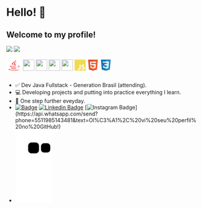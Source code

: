 # Hello! 👋
## Welcome to my profile! 
<div>
<img height="165em" src="https://github-readme-stats.vercel.app/api?username=gabriel8514&show_icons=true&theme=highcontrast"/> 
<img height="165em" src="https://github-readme-stats.vercel.app/api/top-langs/?username=gabriel8514&layout=compact&theme=highcontrast">
</div> 
 
<div style="display: inline_block"><br>
 <img align="center" alt="Ana-Js" height="30" width="40" src="https://raw.githubusercontent.com/devicons/devicon/master/icons/java/java-plain.svg">
    <img align="center" height="30" width="30" src="https://user-images.githubusercontent.com/33158051/103925017-e7673b80-50e4-11eb-9379-ceb82e3f382c.png">
    <img align="center" height="30" width="30" src="https://e7.pngegg.com/pngimages/747/798/png-clipart-mysql-logo-mysql-database-web-development-computer-software-dolphin-marine-mammal-animals-thumbnail.png">
      <img align="center" height="30" width="30" src="https://cdn.iconscout.com/icon/free/png-512/typescript-1174965.png">
    <img align="center" height="30" width="30" src="https://e7.pngegg.com/pngimages/620/322/png-clipart-angularjs-ruby-on-rails-typescript-web-application-icon-hacker-angle-triangle-thumbnail.png">
  <img align="center" height="30" width="30" src="https://raw.githubusercontent.com/devicons/devicon/master/icons/javascript/javascript-plain.svg">
  <img align="center" height="30" width="30" src="https://raw.githubusercontent.com/devicons/devicon/master/icons/html5/html5-original.svg">
  <img align="center" height="30" width="30" src="https://raw.githubusercontent.com/devicons/devicon/master/icons/css3/css3-original.svg">
</div>

##

- ✅ Dev Java Fullstack - Generation Brasil (attending). 
- 💻 Developing projects and putting into practice everything I learn.
- 🎯 One step further eveyday. 
- [![Badge](https://img.shields.io/badge/-Linkedin-blue?style=flat-square&labelColor=blue&logo=Linkedin&logoColor=white&link=https://www.linkedin.com/in/gabriel-luiz-reis-498a64136/)](https://www.linkedin.com/in/gabriel-luiz-reis-498a64136/) [![Linkedin Badge](https://img.shields.io/badge/-Instagram-violet?style=flat-square&labelColor=violet&logo=instagram&logoColor=white&link=https://www.instagram.com/gabrielluizreis/)](https://www.instagram.com/gabrielluizreis/) [![Instagram Badge](https://img.shields.io/badge/-WhatsApp-green?style=flat-square&labelColor=green&logo=whatsapp&logoColor=white&link=https://api.whatsapp.com/send?phone=5511985143481&text=Ol%C3%A1%2C%20vi%20seu%20perfil%20no%20GitHub!)](https://api.whatsapp.com/send?phone=5511985143481&text=Ol%C3%A1%2C%20vi%20seu%20perfil%20no%20GitHub!)
- ![Snake animation](https://github.com/rafaballerini/rafaballerini/blob/output/github-contribution-grid-snake.svg)
 
</div>
